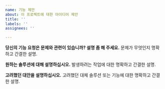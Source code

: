 ```yaml
---
name: 기능 제안
about: 이 프로젝트에 대한 아이디어 제안
title: ''
labels: ''
assignees: ''

---
```


**당신의 기능 요청은 문제와 관련이 있습니까? 설명 좀 해 주세요.**
문제가 무엇인지 명확하고 간결한 설명. 


**원하는 솔루션에 대해 설명하십시오.**
발생하려는 작업에 대한 명확하고 간결한 설명.


**고려했던 대안을 설명하십시오.**
고려했던 대체 솔루션 또는 기능에 대한 명확하고 간결한 설명.


